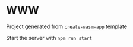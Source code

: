 # WWW

Project generated from [`create-wasm-app`](https://github.com/rustwasm/create-wasm-app) template

Start the server with `npm run start`
